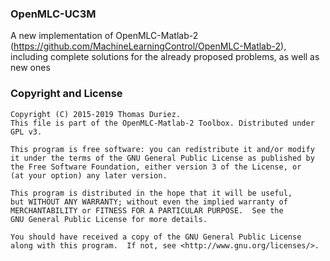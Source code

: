 ### OpenMLC-UC3M

A new implementation of OpenMLC-Matlab-2 (https://github.com/MachineLearningControl/OpenMLC-Matlab-2), including complete solutions for the already proposed problems, as well as new ones

### Copyright and License

    Copyright (C) 2015-2019 Thomas Duriez.
    This file is part of the OpenMLC-Matlab-2 Toolbox. Distributed under GPL v3.

    This program is free software: you can redistribute it and/or modify
    it under the terms of the GNU General Public License as published by
    the Free Software Foundation, either version 3 of the License, or
    (at your option) any later version.

    This program is distributed in the hope that it will be useful,
    but WITHOUT ANY WARRANTY; without even the implied warranty of
    MERCHANTABILITY or FITNESS FOR A PARTICULAR PURPOSE.  See the
    GNU General Public License for more details.

    You should have received a copy of the GNU General Public License
    along with this program.  If not, see <http://www.gnu.org/licenses/>.
